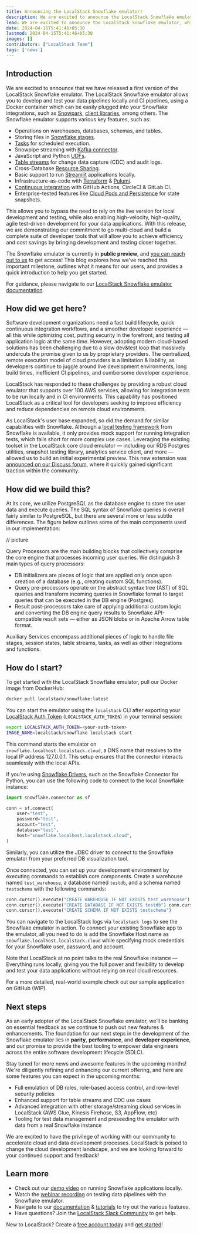 ```yaml
---
title: Announcing the LocalStack Snowflake emulator!
description: We are excited to announce the LocalStack Snowflake emulator which enables a high-fidelity, fully local Snowflake experience to develop & test your data pipelines.
lead: We are excited to announce the LocalStack Snowflake emulator, which provides a high-fidelity, completely local Snowflake experience for developing and testing your data pipelines.
date: 2024-04-15T5:41:46+05:30
lastmod: 2024-04-15T5:41:46+05:30
images: []
contributors: ["LocalStack Team"]
tags: ['news']
---
```


## Introduction

We are excited to announce that we have released a first version of the LocalStack Snowflake emulator. The LocalStack Snowflake emulator allows you to develop and test your data pipelines locally and CI pipelines, using a Docker container which can be easily plugged into your Snowflake integrations, such as [Snowpark](https://docs.snowflake.com/en/developer-guide/snowpark/index), [client libraries](https://developers.snowflake.com/drivers-and-libraries/), among others. The Snowflake emulator supports various key features, such as:

-   Operations on warehouses, databases, schemas, and tables.
-   Storing files in [Snowflake stages](https://docs.snowflake.com/en/user-guide/data-load-local-file-system-create-stage).
-   [Tasks](https://docs.snowflake.com/en/user-guide/tasks-intro) for scheduled execution.
-   Snowpipe streaming with [Kafka connector](https://docs.snowflake.com/en/user-guide/data-load-snowpipe-streaming-kafka).
-   JavaScript and Python [UDFs](https://docs.snowflake.com/en/developer-guide/udf/udf-overview).
-   [Table streams](https://docs.snowflake.com/en/user-guide/streams-intro) for change data capture (CDC) and audit logs.
-   Cross-Database [Resource Sharing](https://docs.snowflake.com/en/user-guide/data-sharing-intro).
-   Basic support to run [Streamlit](https://docs.snowflake.com/en/developer-guide/streamlit/about-streamlit) applications locally.
-   Infrastructure-as-code with [Terraform](https://snowflake.localstack.cloud/user-guide/integrations/terraform/) & [Pulumi](https://snowflake.localstack.cloud/user-guide/integrations/pulumi/).
-   [Continuous integration](https://snowflake.localstack.cloud/user-guide/continuous-integration/) with GitHub Actions, CircleCI & GitLab CI.
- Enterprise-tested features like [Cloud Pods and Persistence](https://snowflake.localstack.cloud/user-guide/state-management/) for state snapshots.

This allows you to bypass the need to rely on the live version for local development and testing, while also enabling high-velocity, high-quality, agile test-driven development for your data applications. With this release, we are demonstrating our commitment to go multi-cloud and build a complete suite of developer tools that will allow you to achieve efficiency and cost savings by bringing development and testing closer together.

The Snowflake emulator is currently in **public preview**, and [you can reach out to us](https://localstack.cloud/contact) to get access! This blog explores how we've reached this important milestone, outlines what it means for our users, and provides a quick introduction to help you get started.

For guidance, please navigate to our [LocalStack Snowflake emulator documentation](https://snowflake.localstack.cloud/introduction/).

## How did we get here?

Software development organizations need a fast build lifecycle, quick continuous integration workflows, and a smoother developer experience — all this while optimizing cost, putting security in the forefront, and testing all application logic at the same time. However, adopting modern cloud-based solutions has been challenging due to a slow dev&test loop that massively undercuts the promise given to us by proprietary providers. The centralized, remote execution model of cloud providers is a limitation & liability, as developers continue to juggle around live development environments, long build times, inefficient CI pipelines, and cumbersome developer experience.

LocalStack has responded to these challenges by providing a robust cloud emulator that supports over 100 AWS services, allowing for integration tests to be run locally and in CI environments. This capability has positioned LocalStack as a critical tool for developers seeking to improve efficiency and reduce dependencies on remote cloud environments.

As LocalStack's user base expanded, so did the demand for similar capabilities with Snowflake. Although a [local testing framework](https://docs.snowflake.com/en/developer-guide/snowpark/python/testing-locally) from Snowflake is available, it only provides mock support for running integration tests, which falls short for more complex use cases. Leveraging the existing toolset in the LocalStack core cloud emulator — including our RDS Postgres utilities, snapshot testing library, analytics service client, and more — allowed us to build an initial experimental preview. This new extension was [announced on our Discuss forum](https://discuss.localstack.cloud/t/introducing-the-localstack-snowflake-extension-experimental/665/7), where it quickly gained significant traction within the community.

## How did we build this?

At its core, we utilize PostgreSQL as the database engine to store the user data and execute queries. The SQL syntax of Snowflake queries is overall fairly similar to PostgreSQL, but there are several more or less subtle differences. The figure below outlines some of the main components used in our implementation:

// picture

Query Processors are the main building blocks that collectively comprise the core engine that processes incoming user queries. We distinguish 3 main types of query processors:

-   DB initializers are pieces of logic that are applied only once upon creation of a database (e.g., creating custom SQL functions).
-   Query pre-processors operate on the abstract syntax tree (AST) of SQL queries and transform incoming queries in Snowflake format to target queries that can be executed in the DB engine (Postgres).
-   Result post-processors take care of applying additional custom logic and converting the DB engine query results to Snowflake API-compatible result sets — either as JSON blobs or in Apache Arrow table format.

Auxiliary Services encompass additional pieces of logic to handle file stages, session states, table streams, tasks, as well as other integrations and functions.

## How do I start?

To get started with the LocalStack Snowflake emulator, pull our Docker image from DockerHub:

```bash
docker pull localstack/snowflake:latest
```

You can start the emulator using the `localstack` CLI after exporting your [LocalStack Auth Token](https://docs.localstack.cloud/getting-started/auth-token/) (`LOCALSTACK_AUTH_TOKEN`) in your terminal session:

```bash
export LOCALSTACK_AUTH_TOKEN=<your-auth-token>
IMAGE_NAME=localstack/snowflake localstack start
```

This command starts the emulator on `snowflake.localhost.localstack.cloud`, a DNS name that resolves to the local IP address 127.0.0.1. This setup ensures that the connector interacts seamlessly with the local APIs.

If you’re using [Snowflake Drivers](https://docs.snowflake.com/en/developer-guide/drivers), such as the Snowflake Connector for Python, you can use the following code to connect to the local Snowflake instance:

```python
import snowflake.connector as sf

conn = sf.connect(
    user="test",
    password="test",
    account="test",
    database="test",
    host="snowflake.localhost.localstack.cloud",
)
```

Similarly, you can utilize the JDBC driver to connect to the Snowflake emulator from your preferred DB visualization tool.

Once connected, you can set up your development environment by executing commands to establish core components. Create a warehouse named `test_warehouse`, a database named `testdb`, and a schema named `testschema` with the following commands:

```python
conn.cursor().execute("CREATE WAREHOUSE IF NOT EXISTS test_warehouse")
conn.cursor().execute("CREATE DATABASE IF NOT EXISTS testdb") conn.cursor().execute("USE DATABASE testdb")
conn.cursor().execute("CREATE SCHEMA IF NOT EXISTS testschema")
```

You can navigate to the LocalStack logs via `localstack logs` to see the Snowflake emulator in action. To connect your existing Snowflake app to the emulator, all you need to do is add the Snowflake Host name as `snowflake.localhost.localstack.cloud` while specifying mock credentials for your Snowflake user, password, and account.

Note that LocalStack at no point talks to the real Snowflake instance — Everything runs locally, giving you the full power and flexibility to develop and test your data applications without relying on real cloud resources.

For a more detailed, real-world example check out our sample application on GitHub (WIP).

## Next steps

As an early adopter of the LocalStack Snowflake emulator, we’ll be banking on essential feedback as we continue to push out new features & enhancements. The foundation for our next steps in the development of the Snowflake emulator lies in **parity**, **performance**, and **developer experience**, and our promise to provide the best tooling to empower data engineers across the entire software development lifecycle (SDLC).

Stay tuned for more news and awesome features in the upcoming months! We're diligently refining and enhancing our current offering, and here are some features you can expect in the upcoming months:

-   Full emulation of DB roles, role-based access control, and row-level security policies
-   Enhanced support for table streams and CDC use cases
-   Advanced integration with other storage/streaming cloud services in LocalStack (AWS Glue, Kinesis Firehose, S3, AppFlow, etc)
-   Tooling for test data management and preseeding the emulator with data from a real Snowflake instance

We are excited to have the privilege of working with our community to accelerate cloud and data development processes. LocalStack is poised to change the cloud development landscape, and we are looking forward to your continued support and feedback!

## Learn more

-   Check out our [demo video]() on running Snowflake applications locally.
-   Watch the [webinar recording](https://youtu.be/fWYRfuNMxuU) on testing data pipelines with the Snowflake emulator.
-   Navigate to our [documentation](https://snowflake.localstack.cloud/introduction/) & [tutorials](https://snowflake.localstack.cloud/tutorials/) to try out the various features.
-   Have questions? Join the [LocalStack Slack Community](https://localstack.cloud/slack) to get help.

New to LocalStack? Create a [free account today](https://app.localstack.cloud/sign-up) and [get started](https://snowflake.localstack.cloud/getting-started/installation/)!
